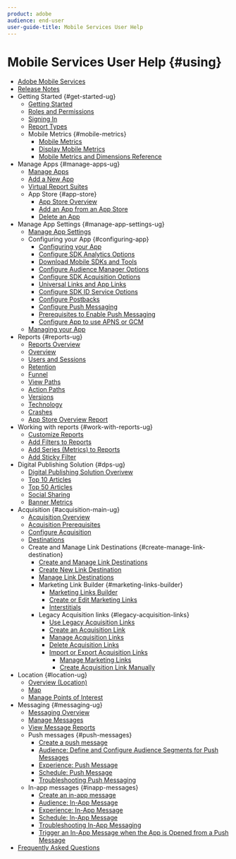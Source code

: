 ```yaml
---
product: adobe
audience: end-user
user-guide-title: Mobile Services User Help
---
```


# Mobile Services User Help {#using}

+ [Adobe Mobile Services](home.md)
+ [Release Notes](whatsnew.md)
+ Getting Started {#get-started-ug}
  + [Getting Started](gs/gs.md)
  + [Roles and Permissions](gs/c-mob-roles-and-permissions.md)
  + [Signing In](gs/gs-signin.md)
  + [Report Types](gs/reports-types.md)
  + Mobile Metrics {#mobile-metrics}
    + [Mobile Metrics](gs/metrics/metrics.md)
    + [Display Mobile Metrics](gs/metrics/overview.md)
    + [Mobile Metrics and Dimensions Reference](gs/metrics/metrics-reference.md)
+ Manage Apps {#manage-apps-ug}
  + [Manage Apps](manage-apps/manage-apps.md)
  + [Add a New App](manage-apps/t-new-app.md)
  + [Virtual Report Suites](manage-apps/c-mob-vrs.md)
  + App Store {#app-store}
    + [App Store Overview](manage-apps/c-app-store/c-app-store.md)
    + [Add an App from an App Store](manage-apps/c-app-store/t-app-store-app.md)
    + [Delete an App](manage-apps/t-delete-apps.md)
+ Manage App Settings {#manage-app-settings-ug}
  + [Manage App Settings](c-manage-app-settings/c-manage-app-settings.md)
  + Configuring your App {#configuring-app}
    + [Configuring your App](c-manage-app-settings/c-mob-confg-app/c-mob-confg-app.md)
    + [Configure SDK Analytics Options](c-manage-app-settings/c-mob-confg-app/t-config-analytics/t-config-analytics.md)
    + [Download Mobile SDKs and Tools](c-manage-app-settings/c-mob-confg-app/t-config-analytics/download-sdk.md)
    + [Configure Audience Manager Options](c-manage-app-settings/c-mob-confg-app/t-config-aam.md)
    + [Configure SDK Acquisition Options](c-manage-app-settings/c-mob-confg-app/t-config-acquisition.md)
    + [Universal Links and App Links](c-manage-app-settings/c-mob-confg-app/c-universal-app-links.md)
    + [Configure SDK ID Service Options](c-manage-app-settings/c-mob-confg-app/t-config-visitor.md)
    + [Configure Postbacks](c-manage-app-settings/c-mob-confg-app/signals.md)
    + [Configure Push Messaging](c-manage-app-settings/c-mob-confg-app/configure-push-messaging/configure-push-messaging.md)
    + [Prerequisites to Enable Push Messaging](c-manage-app-settings/c-mob-confg-app/configure-push-messaging/prerequisites-push-messaging.md)
    + [Configure App to use APNS or GCM](c-manage-app-settings/c-mob-confg-app/configure-push-messaging/configure-app-apns-gcm.md)
  + [Managing your App](c-manage-app-settings/c-mob-manage-app.md)
+ Reports {#reports-ug}
  + [Reports Overview](usage/usage.md)
  + [Overview](usage/usage-overview.md)
  + [Users and Sessions](usage/users-sessions.md)
  + [Retention](usage/reports-retention.md)
  + [Funnel](usage/reports-funnel.md)
  + [View Paths](usage/reports-view-paths.md)
  + [Action Paths](usage/reports-action-paths.md)
  + [Versions](usage/c-reports-versions.md)
  + [Technology](usage/reports-technology.md)
  + [Crashes](usage/c-crashes.md)
  + [App Store Overview Report](usage/c-app-store-store-performance.md)
+ Working with reports {#work-with-reports-ug}
  + [Customize Reports](usage/reports-customize/reports-customize.md)
  + [Add Filters to Reports](usage/reports-customize/t-reports-customize.md)
  + [Add Series (Metrics) to Reports](usage/reports-customize/t-reports-series.md)
  + [Add Sticky Filter](usage/reports-customize/t-sticky-filter.md)
+ Digital Publishing Solution {#dps-ug}
  + [Digital Publishing Solution Overivew](dps/dps.md)
  + [Top 10 Articles](dps/dps-top-ten-articles.md)
  + [Top 50 Articles](dps/dps-top-50-articles.md)
  + [Social Sharing](dps/dps-social-sharing.md)
  + [Banner Metrics](dps/dps-banner-metrics.md)
+ Acquisition {#acquisition-main-ug}
  + [Acquisition Overview](acquisition-main/acquisition-main.md)
  + [Acquisition Prerequisites](acquisition-main/c-acquisition-prerequisites.md)
  + [Configure Acquisition](acquisition-main/t-enable-acquisition.md)
  + [Destinations](acquisition-main/c-create-destinations.md)
  + Create and Manage Link Destinations {#create-manage-link-destination}
    + [Create and Manage Link Destinations](acquisition-main/c-manage-link-destinations/c-manage-link-destinations.md)
    + [Create New Link Destination](acquisition-main/c-manage-link-destinations/t-create-new-app-deep-link-destination.md)
    + [Manage Link Destinations](acquisition-main/c-manage-link-destinations/t-archive-unarchive-link-destinations.md)
    + Marketing Link Builder {#marketing-links-builder}
      + [Marketing Links Builder](acquisition-main/c-marketing-links-builder/c-marketing-links-builder.md)
      + [Create or Edit Marketing Links](acquisition-main/c-marketing-links-builder/t-create-edit-adobe-links/t-create-edit-adobe-links.md)
      + [Interstitials](acquisition-main/c-marketing-links-builder/t-create-edit-adobe-links/t-interstitials.md)
    + Legacy Acquisition links {#legacy-acquisition-links}
      + [Use Legacy Acquisition Links](acquisition-main/c-marketing-links-builder/t-create-edit-adobe-links/c-use-legacy-acquisition-links/c-use-legacy-acquisition-links.md)
      + [Create an Acquisition Link](acquisition-main/c-marketing-links-builder/t-create-edit-adobe-links/c-use-legacy-acquisition-links/t-acquisition-link.md)
      + [Manage Acquisition Links](acquisition-main/c-marketing-links-builder/t-create-edit-adobe-links/c-use-legacy-acquisition-links/c-manage-acquisition-links/c-manage-acquisition-links.md)
      + [Delete Acquisition Links](acquisition-main/c-marketing-links-builder/t-create-edit-adobe-links/c-use-legacy-acquisition-links/c-manage-acquisition-links/t-acquisition-del.md)
      + [Import or Export Acquisition Links](acquisition-main/c-marketing-links-builder/t-create-edit-adobe-links/c-use-legacy-acquisition-links/c-manage-acquisition-links/t-acquisition-import.md)
        + [Manage Marketing Links](acquisition-main/c-marketing-links-builder/c-manage-adobe-links.md)
        + [Create Acquisition Link Manually](acquisition-main/c-marketing-links-builder/acquisition-link-manual.md)
+ Location {#location-ug}
  + [Overview (Location)](location/c-location-overview.md)
  + [Map](location/c-map-points.md)
  + [Manage Points of Interest](location/t-manage-points.md)
+ Messaging {#messaging-ug}
  + [Messaging Overview](in-app-messaging/in-app-messaging.md)
  + [Manage Messages](in-app-messaging/messages-manage/messages-manage.md)
  + [View Message Reports](in-app-messaging/messages-manage/view-message-reports.md)
  + Push messages {#push-messages}
    + [Create a push message](in-app-messaging/t-create-push-message/t-create-push-message.md)
    + [Audience: Define and Configure Audience Segments for Push Messages](in-app-messaging/t-create-push-message/c-audience-push-message.md)
    + [Experience: Push Message](in-app-messaging/t-create-push-message/c-experience-push-message.md)
    + [Schedule: Push Message](in-app-messaging/t-create-push-message/c-schedule-push-message.md)
    + [Troubleshooting Push Messaging](in-app-messaging/t-create-push-message/c-troubleshooting-push-messaging.md)
  + In-app messages {#inapp-messages}
    + [Create an in-app message](in-app-messaging/t-in-app-message/t-in-app-message.md)
    + [Audience: In-App Message](in-app-messaging/t-in-app-message/c-audience-in-app-message.md)
    + [Experience: In-App Message](in-app-messaging/t-in-app-message/c-experience-in-app-message.md)
    + [Schedule: In-App Message](in-app-messaging/t-in-app-message/c-schedule-in-app-message.md)
    + [Troubleshooting In-App Messaging](in-app-messaging/t-in-app-message/in-apps-ts.md)
    + [Trigger an In-App Message when the App is Opened from a Push Message](in-app-messaging/t-mob-trig-in-app-open-app-from-push.md)
+ [Frequently Asked Questions](faq-mobile.md)